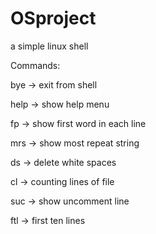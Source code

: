 # OSproject
a simple linux shell


Commands:

bye -> exit from shell

help -> show help menu

fp -> show first word in each line

mrs -> show most repeat string

ds -> delete white spaces

cl -> counting lines of file 

suc -> show uncomment line

ftl -> first ten lines
